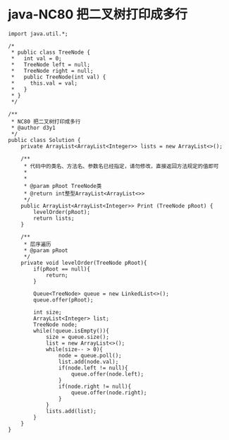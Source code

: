 # java-NC80 把二叉树打印成多行


    import java.util.*;
    
    /*
     * public class TreeNode {
     *   int val = 0;
     *   TreeNode left = null;
     *   TreeNode right = null;
     *   public TreeNode(int val) {
     *     this.val = val;
     *   }
     * }
     */
    
    /**
     * NC80 把二叉树打印成多行
     * @author d3y1
     */
    public class Solution {
        private ArrayList<ArrayList<Integer>> lists = new ArrayList<>();
    
        /**
         * 代码中的类名、方法名、参数名已经指定，请勿修改，直接返回方法规定的值即可
         *
         *
         * @param pRoot TreeNode类 
         * @return int整型ArrayList<ArrayList<>>
         */
        public ArrayList<ArrayList<Integer>> Print (TreeNode pRoot) {
            levelOrder(pRoot);
            return lists;
        }
    
        /**
         * 层序遍历
         * @param pRoot
         */
        private void levelOrder(TreeNode pRoot){
            if(pRoot == null){
                return;
            }
    
            Queue<TreeNode> queue = new LinkedList<>();
            queue.offer(pRoot);
    
            int size;
            ArrayList<Integer> list;
            TreeNode node;
            while(!queue.isEmpty()){
                size = queue.size();
                list = new ArrayList<>();
                while(size-- > 0){
                    node = queue.poll();
                    list.add(node.val);
                    if(node.left != null){
                        queue.offer(node.left);
                    }
                    if(node.right != null){
                        queue.offer(node.right);
                    }
                }
                lists.add(list);
            }
        }
    }

  

